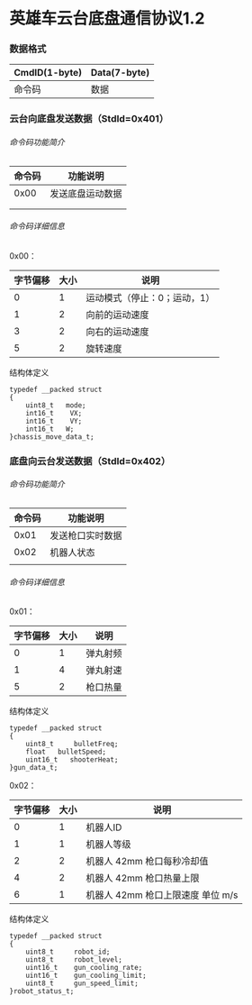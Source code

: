 # 英雄车云台底盘通信协议1.2

### 数据格式

| CmdID(1-byte) | Data(7-byte) |
| ------------- | ------------ |
| 命令码        | 数据         |

### 云台向底盘发送数据（StdId=0x401）

###### 命令码功能简介

| 命令码 | 功能说明         |
| ------ | ---------------- |
| 0x00   | 发送底盘运动数据 |
|        |                  |
|        |                  |

###### 命令码详细信息

0x00：

| 字节偏移 | 大小 | 说明                         |
| -------- | ---- | ---------------------------- |
| 0        | 1    | 运动模式（停止：0；运动，1） |
| 1        | 2    | 向前的运动速度               |
| 3        | 2    | 向右的运动速度               |
| 5        | 2    | 旋转速度                     |

结构体定义

```
typedef __packed struct
{
    uint8_t   mode;
    int16_t    VX;
    int16_t    VY;
    int16_t   W;
}chassis_move_data_t;
```



### 底盘向云台发送数据（StdId=0x402）

###### 命令码功能简介

| 命令码 | 功能说明         |
| ------ | ---------------- |
| 0x01   | 发送枪口实时数据 |
| 0x02   | 机器人状态       |
|        |                  |

###### 命令码详细信息

0x01：

| 字节偏移 | 大小 | 说明     |
| -------- | ---- | -------- |
| 0        | 1    | 弹丸射频 |
| 1        | 4    | 弹丸射速 |
| 5        | 2    | 枪口热量 |

结构体定义

```
typedef __packed struct
{
    uint8_t 	bulletFreq;
    float  	bulletSpeed;
    uint16_t   shooterHeat;
}gun_data_t;
```

0x02：

| 字节偏移 | 大小 | 说明                              |
| -------- | ---- | --------------------------------- |
| 0        | 1    | 机器人ID                          |
| 1        | 1    | 机器人等级                        |
| 2        | 2    | 机器人 42mm 枪口每秒冷却值        |
| 4        | 2    | 机器人 42mm 枪口热量上限          |
| 6        | 1    | 机器人 42mm 枪口上限速度 单位 m/s |

结构体定义

```
typedef __packed struct
{
    uint8_t 	robot_id;
    uint8_t 	robot_level;
    uint16_t 	gun_cooling_rate;
    uint16_t	gun_cooling_limit;
    uint8_t 	gun_speed_limit;
}robot_status_t;
```


